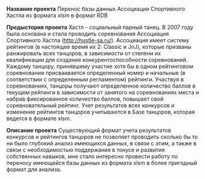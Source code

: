 **Название проекта**
Перенос базы данных Ассоциации Спортивного Хастла из формата xlsm в формат RDB

**Предыстория проекта**
Хастл - социальный парный танец.
В 2007 году была основана и стала проводить соревнования Ассоциация Спортивного Хастла (http://hustle-sa.ru/).
Ассоциация имеет систему рейтингов (в настоящее время их 2: Classic и JnJ), 
которые призваны ранжировать всех танцоров, в зависимости от степени их квалификации для создания конкурентоспособности соревнований.
Каждому танцору, принявшему участие хотя бы в одном рейтинговом соревновании присваивается определенный номер и начальные 
(в соответствии с определенным регламентом) рейтинги.
Участвуя в соревнованиях, танцоры получают определенное количество баллов в текущем рейтинги в зависимости от занятого на соревнованиях места и набрав фиксированное количество баллов, повышает свой соревновательный рейтинг. 
Учет результатов всех конкурсов и изменение рейтингов танцоров учитываются в Базе танцоров, которая ведется в формате xlsm.

**Описание проекта**
Существующий формат учета результатов конкурсов и рейтингов танцоров не позволяет проводить сколько бы то ни было глубокий анализ имеющихся данных, 
в связи с этим, а также в связи с необходимостью поддержания в тонусе и развития собственных навыков, мне стало интересно провести работу по переносу 
имеющейся базы данных из формата xlsm в более пригодный формат для анализа.
